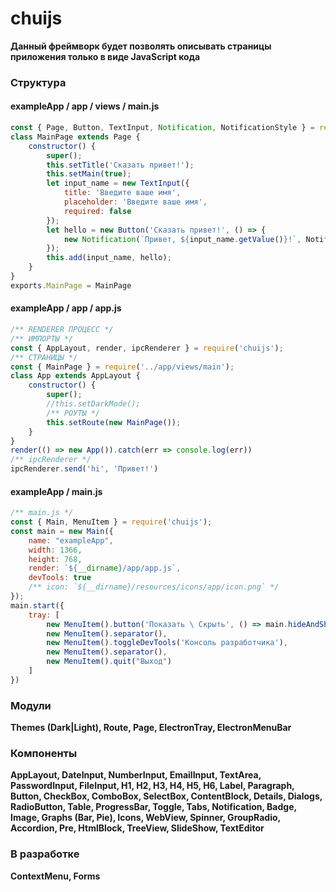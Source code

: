 # chuijs
**Данный фреймворк будет позволять описывать страницы приложения только в виде JavaScript кода**
### Структура
#### exampleApp / app / views / main.js
```javascript
const { Page, Button, TextInput, Notification, NotificationStyle } = require('chuijs');
class MainPage extends Page {
    constructor() {
        super();
        this.setTitle('Сказать привет!');
        this.setMain(true);
        let input_name = new TextInput({
            title: 'Введите ваше имя',
            placeholder: 'Введите ваше имя',
            required: false
        });
        let hello = new Button('Сказать привет!', () => {
            new Notification(`Привет, ${input_name.getValue()}!`, NotificationStyle.SIMPLE).show();
        });
        this.add(input_name, hello);
    }
}
exports.MainPage = MainPage
```
#### exampleApp / app / app.js
```javascript
/** RENDERER ПРОЦЕСС */
/** ИМПОРТЫ */
const { AppLayout, render, ipcRenderer } = require('chuijs');
/** СТРАНИЦЫ */
const { MainPage } = require('../app/views/main');
class App extends AppLayout {
    constructor() {
        super();
        //this.setDarkMode();
        /** РОУТЫ */
        this.setRoute(new MainPage());
    }
}
render(() => new App()).catch(err => console.log(err))
/** ipcRenderer */
ipcRenderer.send('hi', 'Привет!')
```
#### exampleApp / main.js
```javascript
/** main.js */
const { Main, MenuItem } = require('chuijs');
const main = new Main({
    name: "exampleApp",
    width: 1366,
    height: 768,
    render: `${__dirname}/app/app.js`,
    devTools: true
    /** icon: `${__dirname}/resources/icons/app/icon.png` */
});
main.start({
    tray: [
        new MenuItem().button('Показать \ Скрыть', () => main.hideAndShow()),
        new MenuItem().separator(),
        new MenuItem().toggleDevTools('Консоль разработчика'),
        new MenuItem().separator(),
        new MenuItem().quit("Выход")
    ]
})
```
### Модули
**Themes (Dark|Light), Route, Page, ElectronTray, ElectronMenuBar**
### Компоненты
**AppLayout, DateInput, NumberInput, EmailInput, TextArea,
PasswordInput, FileInput, H1, H2, H3, H4, H5, H6, Label, 
Paragraph, Button, CheckBox, ComboBox, SelectBox, 
ContentBlock, Details, Dialogs, RadioButton, Table, 
ProgressBar, Toggle, Tabs, Notification, Badge, 
Image, Graphs (Bar, Pie), Icons, WebView, Spinner,
GroupRadio, Accordion, Pre, HtmlBlock, TreeView, SlideShow, TextEditor**
### В разработке
**ContextMenu, Forms**